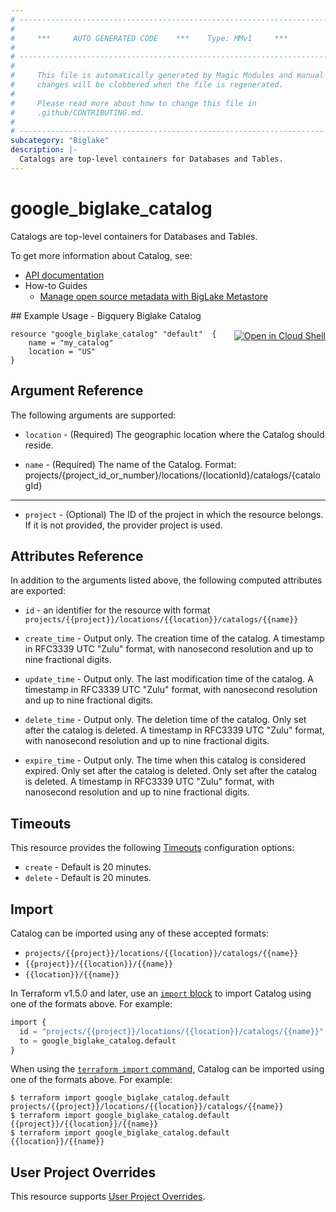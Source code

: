 ```yaml
---
# ----------------------------------------------------------------------------
#
#     ***     AUTO GENERATED CODE    ***    Type: MMv1     ***
#
# ----------------------------------------------------------------------------
#
#     This file is automatically generated by Magic Modules and manual
#     changes will be clobbered when the file is regenerated.
#
#     Please read more about how to change this file in
#     .github/CONTRIBUTING.md.
#
# ----------------------------------------------------------------------------
subcategory: "Biglake"
description: |-
  Catalogs are top-level containers for Databases and Tables.
---
```


# google_biglake_catalog

Catalogs are top-level containers for Databases and Tables.


To get more information about Catalog, see:

* [API documentation](https://cloud.google.com/bigquery/docs/reference/biglake/rest/v1/projects.locations.catalogs)
* How-to Guides
    * [Manage open source metadata with BigLake Metastore](https://cloud.google.com/bigquery/docs/manage-open-source-metadata#create_catalogs)

<div class = "oics-button" style="float: right; margin: 0 0 -15px">
  <a href="https://console.cloud.google.com/cloudshell/open?cloudshell_git_repo=https%3A%2F%2Fgithub.com%2Fterraform-google-modules%2Fdocs-examples.git&cloudshell_image=gcr.io%2Fcloudshell-images%2Fcloudshell%3Alatest&cloudshell_print=.%2Fmotd&cloudshell_tutorial=.%2Ftutorial.md&cloudshell_working_dir=bigquery_biglake_catalog&open_in_editor=main.tf" target="_blank">
    <img alt="Open in Cloud Shell" src="//gstatic.com/cloudssh/images/open-btn.svg" style="max-height: 44px; margin: 32px auto; max-width: 100%;">
  </a>
</div>
## Example Usage - Bigquery Biglake Catalog


```hcl
resource "google_biglake_catalog" "default"  {
    name = "my_catalog"
    location = "US"
}
```

## Argument Reference

The following arguments are supported:


* `location` -
  (Required)
  The geographic location where the Catalog should reside.

* `name` -
  (Required)
  The name of the Catalog. Format:
  projects/{project_id_or_number}/locations/{locationId}/catalogs/{catalogId}


- - -


* `project` - (Optional) The ID of the project in which the resource belongs.
    If it is not provided, the provider project is used.



## Attributes Reference

In addition to the arguments listed above, the following computed attributes are exported:

* `id` - an identifier for the resource with format `projects/{{project}}/locations/{{location}}/catalogs/{{name}}`

* `create_time` -
  Output only. The creation time of the catalog. A timestamp in RFC3339 UTC
  "Zulu" format, with nanosecond resolution and up to nine fractional
  digits.

* `update_time` -
  Output only. The last modification time of the catalog. A timestamp in
  RFC3339 UTC "Zulu" format, with nanosecond resolution and up to nine
  fractional digits.

* `delete_time` -
  Output only. The deletion time of the catalog. Only set after the catalog
  is deleted. A timestamp in RFC3339 UTC "Zulu" format, with nanosecond
  resolution and up to nine fractional digits.

* `expire_time` -
  Output only. The time when this catalog is considered expired. Only set
  after the catalog is deleted. Only set after the catalog is deleted.
  A timestamp in RFC3339 UTC "Zulu" format, with nanosecond resolution and
  up to nine fractional digits.


## Timeouts

This resource provides the following
[Timeouts](https://developer.hashicorp.com/terraform/plugin/sdkv2/resources/retries-and-customizable-timeouts) configuration options:

- `create` - Default is 20 minutes.
- `delete` - Default is 20 minutes.

## Import


Catalog can be imported using any of these accepted formats:

* `projects/{{project}}/locations/{{location}}/catalogs/{{name}}`
* `{{project}}/{{location}}/{{name}}`
* `{{location}}/{{name}}`


In Terraform v1.5.0 and later, use an [`import` block](https://developer.hashicorp.com/terraform/language/import) to import Catalog using one of the formats above. For example:

```tf
import {
  id = "projects/{{project}}/locations/{{location}}/catalogs/{{name}}"
  to = google_biglake_catalog.default
}
```

When using the [`terraform import` command](https://developer.hashicorp.com/terraform/cli/commands/import), Catalog can be imported using one of the formats above. For example:

```
$ terraform import google_biglake_catalog.default projects/{{project}}/locations/{{location}}/catalogs/{{name}}
$ terraform import google_biglake_catalog.default {{project}}/{{location}}/{{name}}
$ terraform import google_biglake_catalog.default {{location}}/{{name}}
```

## User Project Overrides

This resource supports [User Project Overrides](https://registry.terraform.io/providers/hashicorp/google/latest/docs/guides/provider_reference#user_project_override).
